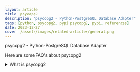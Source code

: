 ```yaml
---
layout: article
title: psycopg2
description: "psycopg2 - Python-PostgreSQL Database Adapter"
tags: [python, psycopg2, pypi psycopg2, pypi, references]
date: 2023-12-27
cover: /assets/images/related-articles/general.png
---
```


psycopg2 - Python-PostgreSQL Database Adapter

Here are some FAQ's about psycopg2
<details>
<summary>What is psycopg2</summary>
psycopg2 - Python-PostgreSQL Database Adapter
</details>
